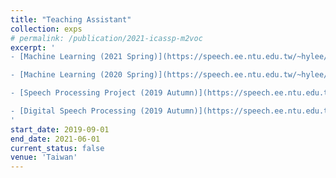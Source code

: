 ```yaml
---
title: "Teaching Assistant"
collection: exps
# permalink: /publication/2021-icassp-m2voc
excerpt: '
- [Machine Learning (2021 Spring)](https://speech.ee.ntu.edu.tw/~hylee/ml/2021-spring.php)

- [Machine Learning (2020 Spring)](https://speech.ee.ntu.edu.tw/~hylee/ml/2020-spring.php)

- [Speech Processing Project (2019 Autumn)](https://speech.ee.ntu.edu.tw/courses.html)

- [Digital Speech Processing (2019 Autumn)](https://speech.ee.ntu.edu.tw/DSP2019Autumn/)
'
start_date: 2019-09-01
end_date: 2021-06-01
current_status: false
venue: 'Taiwan'
---
```

